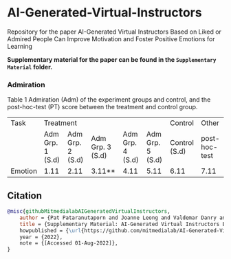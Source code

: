 # AI-Generated-Virtual-Instructors 

Repository for the paper AI-Generated Virtual Instructors Based on Liked or Admired People Can Improve Motivation and Foster Positive Emotions for Learning

**Supplementary material for the paper can be found in the ```Supplementary Material``` folder.**


### Admiration
Table 1
Admiration (Adm) of the experiment groups and control, and the post-hoc-test (PT) score between the treatment and control group.



<table>
  <colgroup>
    <col width="20" />
    <col />
    <col />
    <col />
    <col />
    <col />
    <col />
    <col />
  </colgroup>
  <tbody>
    <tr>
      <td colspan="1">Task</td>
      <td colspan="5">Treatment</td>
      <td colspan="1">Control</td>
      <td colspan="1">Other</td>
    </tr>
    <tr>
      <td> </td>
      <td>Adm Grp. 1 (S.d)</td>
      <td>Adm Grp. 2 (S.d)</td>
      <td>Adm Grp. 3 (S.d)</td>
      <td>Adm Grp. 4 (S.d)</td>
      <td>Adm Grp. 5 (S.d)</td>
      <td>Control (S.d)</td>
      <td>post-hoc-test</td>
    </tr>
    <tr>
      <td>Emotion</td>
      <td>1.11</td>
      <td>2.11</td>
      <td>3.11**</td>
      <td>4.11</td>
      <td>5.11</td>
      <td>6.11</td>
      <td>7.11</td>
    </tr>
  </tbody>
</table>


## Citation

```bibtex
@misc{githubMitmedialabAIGeneratedVirtualInstructors,
	author = {Pat Pataranutaporn and Joanne Leong and Valdemar Danry and Alyssa P. Lawson and Pattie Maes and Misha Sra},
	title = {Supplementary Material: AI-Generated Virtual Instructors Based on Liked or Admired People Can Improve Motivation and Foster Positive Emotions for Learning,
	howpublished = {\url{https://github.com/mitmedialab/AI-Generated-Virtual-Instructors}},
	year = {2022},
	note = {[Accessed 01-Aug-2022]},
}
```
